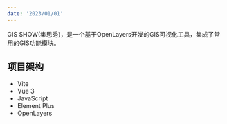 ```yaml
---
date: '2023/01/01'
---
```

GIS SHOW(集思秀)，是一个基于OpenLayers开发的GIS可视化工具，集成了常用的GIS功能模块。
## 项目架构
- Vite
- Vue 3
- JavaScript
- Element Plus  
- OpenLayers